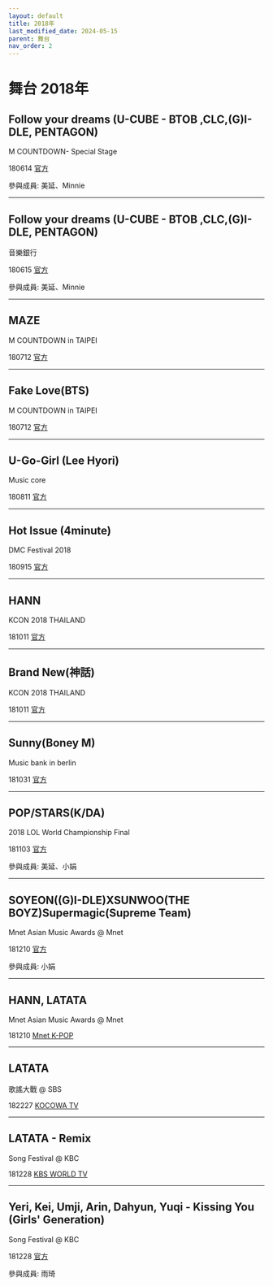 ```yaml
---
layout: default
title: 2018年
last_modified_date: 2024-05-15
parent: 舞台
nav_order: 2
---
```


# 舞台 2018年

## Follow your dreams (U-CUBE - BTOB ,CLC,(G)I-DLE, PENTAGON)

M COUNTDOWN- Special Stage

180614 [官方]()

參與成員: 美延、Minnie

---

## Follow your dreams (U-CUBE - BTOB ,CLC,(G)I-DLE, PENTAGON)

音樂銀行

180615 [官方]()

參與成員: 美延、Minnie

---

## MAZE

M COUNTDOWN in TAIPEI

180712 [官方]()

---

## Fake Love(BTS)

M COUNTDOWN in TAIPEI

180712 [官方]()

---

## U-Go-Girl (Lee Hyori)

Music core

180811 [官方]()

---

## Hot Issue (4minute)

DMC Festival 2018

180915 [官方]()

---

## HANN

KCON 2018 THAILAND

181011 [官方]()

---

## Brand New(神話)

KCON 2018 THAILAND

181011 [官方]()

---

## Sunny(Boney M)

Music bank in berlin

181031 [官方]()

---

## POP/STARS(K/DA)

2018 LOL World Championship Final

181103 [官方]()

參與成員: 美延、小娟

---

## SOYEON((G)I-DLE)XSUNWOO(THE BOYZ)Supermagic(Supreme Team)

Mnet Asian Music Awards @ Mnet

181210 [官方]()

參與成員: 小娟

---

## HANN, LATATA

Mnet Asian Music Awards @ Mnet

181210 [Mnet K-POP]()

---

## LATATA

歌謠大戰 @ SBS

182227 [KOCOWA TV]()

---

## LATATA - Remix

Song Festival @ KBC

181228 [KBS WORLD TV]()

---

## Yeri, Kei, Umji, Arin, Dahyun, Yuqi - Kissing You (Girls' Generation)

Song Festival @ KBC

181228 [官方]()

參與成員: 雨琦
